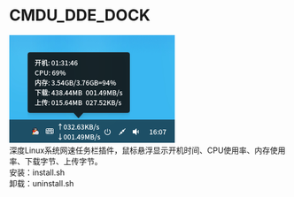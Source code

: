 # CMDU_DDE_DOCK
![alt](preview.png)  
深度Linux系统网速任务栏插件，鼠标悬浮显示开机时间、CPU使用率、内存使用率、下载字节、上传字节。  
安装：install.sh  
卸载：uninstall.sh  